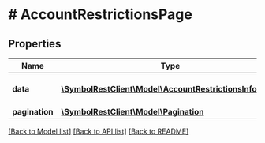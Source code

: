 # # AccountRestrictionsPage

## Properties

Name | Type | Description | Notes
------------ | ------------- | ------------- | -------------
**data** | [**\SymbolRestClient\Model\AccountRestrictionsInfoDTO[]**](AccountRestrictionsInfoDTO.md) | Array of account restrictions. |
**pagination** | [**\SymbolRestClient\Model\Pagination**](Pagination.md) |  |

[[Back to Model list]](../../README.md#models) [[Back to API list]](../../README.md#endpoints) [[Back to README]](../../README.md)
